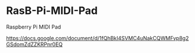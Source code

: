 # RasB-Pi-MIDI-Pad
Raspberry Pi MIDI Pad

https://docs.google.com/document/d/1fQhBkI4SVMC4uNakCQWMFvp8g2GSdomZdZZKRPnr0EQ
